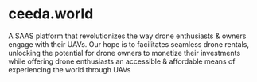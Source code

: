# ceeda.world
A SAAS platform that revolutionizes the way drone enthusiasts &amp;  owners engage with their UAVs. Our hope is to facilitates seamless drone rentals, unlocking the potential for drone owners to monetize their investments while offering drone enthusiasts an accessible &amp; affordable means of experiencing the world through UAVs
